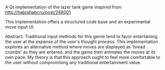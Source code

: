 A Qt implementation of the lazer tank game inspired from http://habrahabr.ru/post/248001

This implementation offers a structured code base and an experimental move input UI.

Abstract:
Traditional input methods for this genre tend to favor entertaining the user at the
expense of the user's thought process.  This implementation explores an alternative
method where moves are displayed as 'bread crumbs' as they are entered, and the game
then animates the moves at its own pace. My theory is that this approach ought to feel
more comfortable to the user without compromising any traditional entertainment value.
